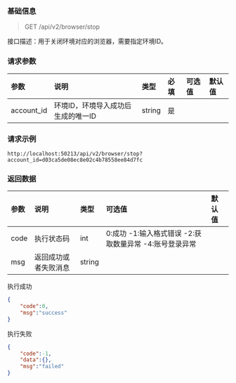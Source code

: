 ### 基础信息

> GET /api/v2/browser/stop

接口描述：用于关闭环境对应的浏览器，需要指定环境ID。

### 请求参数

| 参数 | 说明 | 类型 | 必填 | 可选值 | 默认值 |
| :--- | :--- | :-- | :--- | :---- | :----- |
| account_id | 环境ID，环境导入成功后生成的唯一ID | string | 是 | | |

### 请求示例

```
http://localhost:50213/api/v2/browser/stop?account_id=d03ca5de08ec8e02c4b78558ee84d7fc
```

### 返回数据

| 参数 | 说明 | 类型 | 可选值 | 默认值 |
| :--- | :-- | :--- | :----- | :---- |
| code | 执行状态码 | int | 0:成功 -1:输入格式错误 -2:获取数量异常 -4:账号登录异常 | |
| msg  | 返回成功或者失败消息 | string | | |

执行成功

```json
{
    "code":0,
    "msg":"success"
}
```

执行失败

```json
{
    "code":-1,
    "data":{},
    "msg":"failed"
}
```

